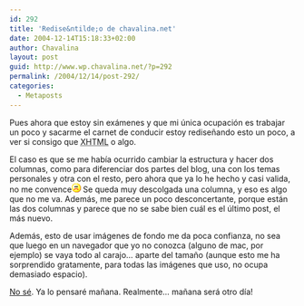 ```yaml
---
id: 292
title: 'Redise&ntilde;o de chavalina.net'
date: 2004-12-14T15:18:33+02:00
author: Chavalina
layout: post
guid: http://www.wp.chavalina.net/?p=292
permalink: /2004/12/14/post-292/
categories:
  - Metaposts
---
```

Pues ahora que estoy sin exámenes y que mi única ocupación es trabajar un poco y sacarme el carnet de conducir estoy redise&ntilde;ando esto un poco, a ver si consigo que <acronym title="eXtended HyperText Markup Language">XHTML</acronym> o algo.

El caso es que se me había ocurrido cambiar la estructura y hacer dos columnas, como para diferenciar dos partes del blog, una con los temas personales y otra con el resto, pero ahora que ya lo he hecho y casi valida, no me convence![emo](/imagenes/emoticonos/triste.gif) Se queda muy descolgada una columna, y eso es algo que no me va. Además, me parece un poco desconcertante, porque están las dos columnas y parece que no se sabe bien cuál es el último post, el más nuevo.

Además, esto de usar imágenes de fondo me da poca confianza, no sea que luego en un navegador que yo no conozca (alguno de mac, por ejemplo) se vaya todo al carajo… aparte del tama&ntilde;o (aunque esto me ha sorprendido gratamente, para todas las imágenes que uso, no ocupa demasiado espacio).

<a href="http://www.chavalina.net/imagenes/estilos/old/6.jpg" target="_blank">No sé</a>. Ya lo pensaré ma&ntilde;ana. Realmente… ma&ntilde;ana será otro día!